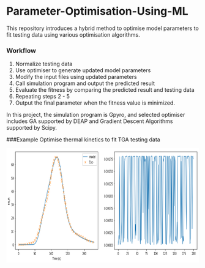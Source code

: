# Parameter-Optimisation-Using-ML

This repository introduces a hybrid method to optimise model parameters to fit testing data using various optimisation algorithms.

### Workflow
1. Normalize testing data
2. Use optimiser to generate updated model parameters
3. Modify the input files using updated parameters
4. Call simulation program and output the predicted result
5. Evaluate the fitness by comparing the predicted result and testing data
6. Repeating steps 2 - 5
7. Output the final parameter when the fitness value is minimized.

In this project, the simulation program is Gpyro, and selected optimiser includes GA supported by DEAP and Gradient Descent Algorithms supported by Scipy.

###Example
Optimise thermal kinetics to fit TGA testing data

<img src="images/GA.png" width="800" height="300">